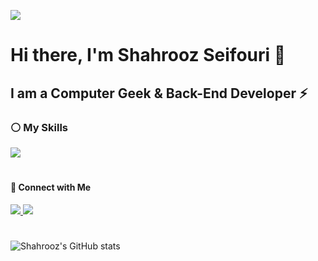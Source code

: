 ![](https://komarev.com/ghpvc/?username=0xSeifouri&color=green)

# Hi there, I'm Shahrooz Seifouri :wave:



## I am a Computer Geek & Back-End Developer :zap:



### :white_circle: My Skills
 <p align="left">
  <a href="https://github.com/0xSeifouri">
    <img src="https://skillicons.dev/icons?i=python,django,flask,fastapi,postman,linux,docker,postgres,html,css,bootstrap" />
  </a>
</p>

#
#### 🤝 Connect with Me

<p align="left">
  <a href="https://www.linkedin.com/in/shahrooz-seifouri/">
    <img src="https://skillicons.dev/icons?i=linkedin" />
  </a>
  <a href="https://stackoverflow.com/users/21503893/shahrooz-seifouri">
    <img src="https://skillicons.dev/icons?i=stackoverflow" />
  </a>

<!--
**0xSeifouri/0xSeifouri** is a ✨ _special_ ✨ repository because its `README.md` (this file) appears on your GitHub profile.

Here are some ideas to get you started:

- 🔭 I’m currently working on ...
- 🌱 I’m currently learning ...
- 👯 I’m looking to collaborate on ...
- 🤔 I’m looking for help with ...
- 💬 Ask me about ...
- 📫 How to reach me: ...
- 😄 Pronouns: ...
- ⚡ Fun fact: ...
-->



#
![Shahrooz's GitHub stats](https://github-readme-stats.vercel.app/api?username=0xSeifouri&show_icons=true&theme=cobalt)

